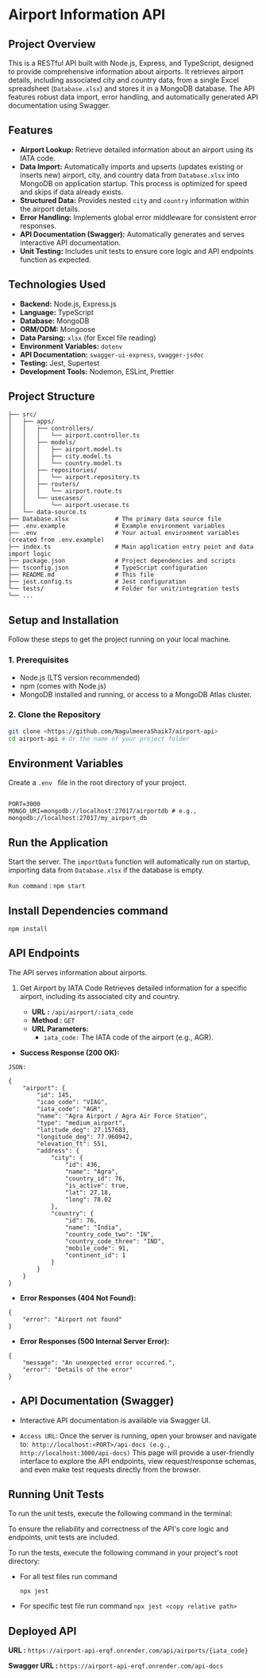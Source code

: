 # Airport Information API

## Project Overview

This is a RESTful API built with Node.js, Express, and TypeScript, designed to provide comprehensive information about airports. It retrieves airport details, including associated city and country data, from a single Excel spreadsheet (`Database.xlsx`) and stores it in a MongoDB database. The API features robust data import, error handling, and automatically generated API documentation using Swagger.

## Features

* **Airport Lookup:** Retrieve detailed information about an airport using its IATA code.
* **Data Import:** Automatically imports and upserts (updates existing or inserts new) airport, city, and country data from `Database.xlsx` into MongoDB on application startup. This process is optimized for speed and skips if data already exists.
* **Structured Data:** Provides nested `city` and `country` information within the airport details.
* **Error Handling:** Implements global error middleware for consistent error responses.
* **API Documentation (Swagger):** Automatically generates and serves interactive API documentation.
* **Unit Testing:** Includes unit tests to ensure core logic and API endpoints function as expected.

## Technologies Used

* **Backend:** Node.js, Express.js
* **Language:** TypeScript
* **Database:** MongoDB
* **ORM/ODM:** Mongoose
* **Data Parsing:** `xlsx` (for Excel file reading)
* **Environment Variables:** `dotenv`
* **API Documentation:** `swagger-ui-express`, `swagger-jsdoc`
* **Testing:** Jest, Supertest
* **Development Tools:** Nodemon, ESLint, Prettier

## Project Structure 

```
├── src/
│   ├── apps/
│   │   ├── controllers/
│   │   │   └── airport.controller.ts
│   │   ├── models/
│   │   │   ├── airport.model.ts
│   │   │   ├── city.model.ts
│   │   │   └── country.model.ts
│   │   ├── repositories/
│   │   │   └── airport.repository.ts
│   │   ├── routers/
│   │   │   └── airport.route.ts
│   │   └── usecases/
│   │       └── airport.usecase.ts
│   └── data-source.ts
├── Database.xlsx             # The primary data source file
├── .env.example              # Example environment variables
├── .env                      # Your actual environment variables (created from .env.example)
├── index.ts                  # Main application entry point and data import logic
├── package.json              # Project dependencies and scripts
├── tsconfig.json             # TypeScript configuration
├── README.md                 # This file
├── jest.config.ts            # Jest configuration
└── tests/                    # Folder for unit/integration tests
└── ...
```

## Setup and Installation

Follow these steps to get the project running on your local machine.

### 1. Prerequisites

* Node.js (LTS version recommended)
* npm (comes with Node.js)
* MongoDB installed and running, or access to a MongoDB Atlas cluster.

### 2. Clone the Repository

```bash
git clone <https://github.com/NagulmeeraShaik7/airport-api>
cd airport-api # Or the name of your project folder
``` 

## Environment Variables
Create a `.env ` file in the root directory of your project. 

```

PORT=3000
MONGO_URI=mongodb://localhost:27017/airportdb # e.g., mongodb://localhost:27017/my_airport_db
 ``` 


## Run the Application

Start the server. The `importData` function will automatically run on startup, importing data from `Database.xlsx` if the database is empty. 

`Run command` : `npm start` 

## Install Dependencies command

`npm install` 


## API Endpoints
The API serves information about airports.

1. Get Airport by IATA Code
Retrieves detailed information for a specific airport, including its associated city and country.

      * **URL :**  `/api/airport/:iata_code`
      * **Method :** `GET`
      * **URL Parameters:**
         * `iata_code:` The IATA code of the airport (e.g., AGR).
* **Success Response (200 OK):** 

`JSON:` 

```
{
    "airport": {
        "id": 145,
        "icao_code": "VIAG",
        "iata_code": "AGR",
        "name": "Agra Airport / Agra Air Force Station",
        "type": "medium_airport",
        "latitude_deg": 27.157683,
        "longitude_deg": 77.960942,
        "elevation_ft": 551,
        "address": {
            "city": {
                "id": 436,
                "name": "Agra",
                "country_id": 76,
                "is_active": true,
                "lat": 27.18,
                "long": 78.02
            },
            "country": {
                "id": 76,
                "name": "India",
                "country_code_two": "IN",
                "country_code_three": "IND",
                "mobile_code": 91,
                "continent_id": 1
            }
        }
    }
}
``` 



* **Error Responses (404 Not Found):** 

```
{
    "error": "Airport not found"
}

```
* **Error Responses (500 Internal Server Error):**

```
{
    "message": "An unexpected error occurred.",
    "error": "Details of the error"
} 
```

* ## API Documentation (Swagger)
* Interactive API documentation is available via Swagger UI.

* `Access URL`: Once the server is running, open your browser and navigate to:` http://localhost:<PORT>/api-docs (e.g., http://localhost:3000/api-docs)`
This page will provide a user-friendly interface to explore the API endpoints, view request/response schemas, and even make test requests directly from the browser. 

## Running Unit Tests
To run the unit tests, execute the following command in the terminal:

To ensure the reliability and correctness of the API's core logic and endpoints, unit tests are included.

To run the tests, execute the following command in your project's root directory:

* For all test files run command

    `npx jest ` 

* For specific test file run command 
  `npx jest <copy relative path>` 


## Deployed API

**URL :** `https://airport-api-erqf.onrender.com/api/airports/{iata_code}` 

**Swagger URL :** `https://airport-api-erqf.onrender.com/api-docs`

  

